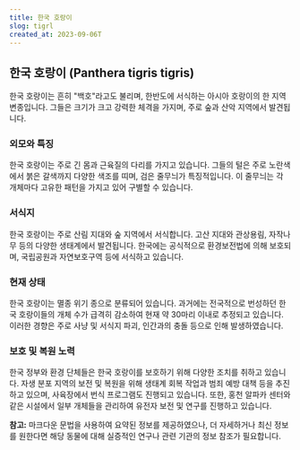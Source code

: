 ```yaml
---
title: 한국 호랑이
slog: tigrl
created_at: 2023-09-06T
---
```


## 한국 호랑이 (Panthera tigris tigris)

한국 호랑이는 흔히 "백호"라고도 불리며, 한반도에 서식하는 아시아 호랑이의 한 지역 변종입니다. 그들은 크기가 크고 강력한 체격을 가지며, 주로 숲과 산악 지역에서 발견됩니다.

### 외모와 특징

한국 호랑이는 주로 긴 몸과 근육질의 다리를 가지고 있습니다. 그들의 털은 주로 노란색에서 붉은 갈색까지 다양한 색조를 띠며, 검은 줄무늬가 특징적입니다. 이 줄무늬는 각 개체마다 고유한 패턴을 가지고 있어 구별할 수 있습니다.

### 서식지

한국 호랑이는 주로 산림 지대와 숲 지역에서 서식합니다. 고산 지대와 관상용림, 자작나무 등의 다양한 생태계에서 발견됩니다. 한국에는 공식적으로 환경보전법에 의해 보호되며, 국립공원과 자연보호구역 등에 서식하고 있습니다.

### 현재 상태

한국 호랑이는 멸종 위기 종으로 분류되어 있습니다. 과거에는 전국적으로 번성하던 한국 호랑이들의 개체 수가 급격히 감소하여 현재 약 30마리 이내로 추정되고 있습니다. 이러한 경향은 주로 사냥 및 서식지 파괴, 인간과의 충돌 등으로 인해 발생하였습니다.

### 보호 및 복원 노력

한국 정부와 환경 단체들은 한국 호랑이를 보호하기 위해 다양한 조치를 취하고 있습니다.
자생 분포 지역의 보전 및 복원을 위해 생태계 회복 작업과 범죄 예방 대책 등을 추진하고 있으며,
사육장에서 번식 프로그램도 진행되고 있습니다.
또한, 홍천 알파카 센터와 같은 시설에서 일부 개체들을 관리하여 유전자 보전 및 연구를 진행하고 있습니다.

**참고:** 마크다운 문법을 사용하여 요약된 정보를 제공하였으나,
더 자세하거나 최신 정보를 원한다면 해당 동물에 대해 실증적인 연구나 관련 기관의 정보 참조가 필요합니다.
